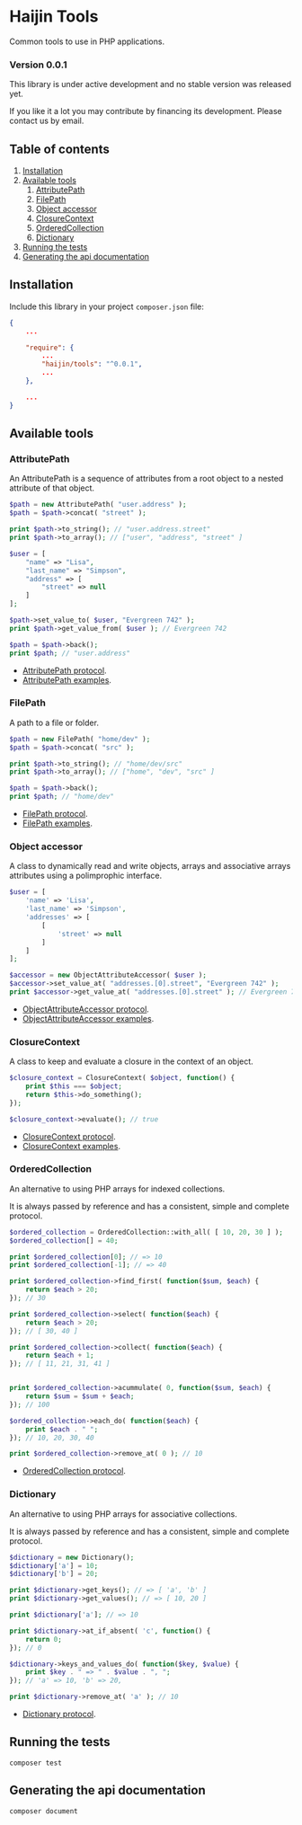 # Haijin Tools

Common tools to use in PHP applications.

### Version 0.0.1

This library is under active development and no stable version was released yet.

If you like it a lot you may contribute by financing its development. Please contact us by email.

## Table of contents

1. [Installation](#c-1)
2. [Available tools](#c-2)
    1. [AttributePath](#c-2-1)
    2. [FilePath](#c-2-2)
    3. [Object accessor](#c-2-3)
    4. [ClosureContext](#c-2-4)
    5. [OrderedCollection](#c-2-5)
    6. [Dictionary](#c-2-6)
3. [Running the tests](#c-3)
4. [Generating the api documentation](#c-4)

<a name="c-1"></a>
## Installation

Include this library in your project `composer.json` file:

```json
{
    ...

    "require": {
        ...
        "haijin/tools": "^0.0.1",
        ...
    },

    ...
}
```

<a name="c-2"></a>
## Available tools

<a name="c-2-1"></a>
### AttributePath

An AttributePath is a sequence of attributes from a root object to a nested attribute of that object.

```php
$path = new AttributePath( "user.address" );
$path = $path->concat( "street" );

print $path->to_string(); // "user.address.street"
print $path->to_array(); // ["user", "address", "street" ]

$user = [
    "name" => "Lisa",
    "last_name" => "Simpson",
    "address" => [
        "street" => null
    ]
];

$path->set_value_to( $user, "Evergreen 742" );
print $path->get_value_from( $user ); // Evergreen 742

$path = $path->back();
print $path; // "user.address"
```

* [AttributePath protocol](./documentation/attribute-path.md).
* [AttributePath examples](./documentation/attribute-path-examples.php).

<a name="c-2-2"></a>
### FilePath

A path to a file or folder.

```php
$path = new FilePath( "home/dev" );
$path = $path->concat( "src" );

print $path->to_string(); // "home/dev/src"
print $path->to_array(); // ["home", "dev", "src" ]

$path = $path->back();
print $path; // "home/dev"
```

* [FilePath protocol](./documentation/attribute-path.md#c-3).
* [FilePath examples](./documentation/file-path-examples.php).

<a name="c-2-3"></a>
### Object accessor

A class to dynamically read and write objects, arrays and associative arrays attributes using a polimprophic interface.

```php
$user = [
    'name' => 'Lisa',
    'last_name' => 'Simpson',
    'addresses' => [
        [
            'street' => null
        ]
    ]
];

$accessor = new ObjectAttributeAccessor( $user );
$accessor->set_value_at( "addresses.[0].street", "Evergreen 742" );
print $accessor->get_value_at( "addresses.[0].street" ); // Evergreen 742
```

* [ObjectAttributeAccessor protocol](./documentation/object-attribute-accessor.md).
* [ObjectAttributeAccessor examples](./documentation/object-attribute-accessor-examples.php).

<a name="c-2-4"></a>
### ClosureContext

A class to keep and evaluate a closure in the context of an object.

```php
$closure_context = ClosureContext( $object, function() {
    print $this === $object;
    return $this->do_something();
});

$closure_context->evaluate(); // true
```

* [ClosureContext protocol](./documentation/closure-context.md).
* [ClosureContext examples](./documentation/closure-context-examples.php).

<a name="c-2-5"></a>
### OrderedCollection

An alternative to using PHP arrays for indexed collections.

It is always passed by reference and has a consistent, simple and complete protocol.

```php
$ordered_collection = OrderedCollection::with_all( [ 10, 20, 30 ] );
$ordered_collection[] = 40;

print $ordered_collection[0]; // => 10
print $ordered_collection[-1]; // => 40

print $ordered_collection->find_first( function($sum, $each) {
    return $each > 20;
}); // 30

print $ordered_collection->select( function($each) {
    return $each > 20;
}); // [ 30, 40 ]

print $ordered_collection->collect( function($each) {
    return $each + 1;
}); // [ 11, 21, 31, 41 ]


print $ordered_collection->acummulate( 0, function($sum, $each) {
    return $sum = $sum + $each;
}); // 100

$ordered_collection->each_do( function($each) {
    print $each . " ";
}); // 10, 20, 30, 40 

print $ordered_collection->remove_at( 0 ); // 10
```

* [OrderedCollection protocol](./documentation/ordered-collection.md).

<a name="c-2-6"></a>
### Dictionary

An alternative to using PHP arrays for associative collections.

It is always passed by reference and has a consistent, simple and complete protocol.


```php
$dictionary = new Dictionary();
$dictionary['a'] = 10;
$dictionary['b'] = 20;

print $dictionary->get_keys(); // => [ 'a', 'b' ]
print $dictionary->get_values(); // => [ 10, 20 ]

print $dictionary['a']; // => 10

print $dictionary->at_if_absent( 'c', function() {
    return 0;
}); // 0

$dictionary->keys_and_values_do( function($key, $value) {
    print $key . " => " . $value . ", ";
}); // 'a' => 10, 'b' => 20,  

print $dictionary->remove_at( 'a' ); // 10
```

* [Dictionary protocol](./documentation/dictionary.md).


<a name="c-3"></a>
## Running the tests

```
composer test
```

<a name="c-4"></a>
## Generating the api documentation

```
composer document
```